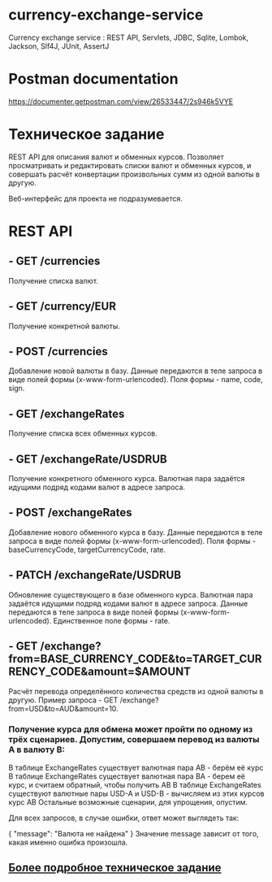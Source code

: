 # currency-exchange-service
Currency exchange service : REST API, Servlets, JDBC, Sqlite, Lombok, Jackson, Slf4J, JUnit, AssertJ

# Postman documentation
https://documenter.getpostman.com/view/26533447/2s946k5VYE

# Техническое задание
REST API для описания валют и обменных курсов. Позволяет просматривать и редактировать списки валют и обменных курсов, и совершать расчёт конвертации произвольных сумм из одной валюты в другую.

Веб-интерфейс для проекта не подразумевается.

# REST API
## - GET /currencies
Получение списка валют.

## - GET /currency/EUR
Получение конкретной валюты.

## - POST /currencies
Добавление новой валюты в базу. Данные передаются в теле запроса в виде полей формы (x-www-form-urlencoded). Поля формы - name, code, sign. 

## - GET /exchangeRates
Получение списка всех обменных курсов. 

## - GET /exchangeRate/USDRUB
Получение конкретного обменного курса. Валютная пара задаётся идущими подряд кодами валют в адресе запроса. 

## - POST /exchangeRates
Добавление нового обменного курса в базу. Данные передаются в теле запроса в виде полей формы (x-www-form-urlencoded). Поля формы - baseCurrencyCode, targetCurrencyCode, rate.

## - PATCH /exchangeRate/USDRUB
Обновление существующего в базе обменного курса. Валютная пара задаётся идущими подряд кодами валют в адресе запроса. Данные передаются в теле запроса в виде полей формы (x-www-form-urlencoded). Единственное поле формы - rate.

## - GET /exchange?from=BASE_CURRENCY_CODE&to=TARGET_CURRENCY_CODE&amount=$AMOUNT
Расчёт перевода определённого количества средств из одной валюты в другую. Пример запроса - GET /exchange?from=USD&to=AUD&amount=10.

### Получение курса для обмена может пройти по одному из трёх сценариев. Допустим, совершаем перевод из валюты A в валюту B:

В таблице ExchangeRates существует валютная пара AB - берём её курс
В таблице ExchangeRates существует валютная пара BA - берем её курс, и считаем обратный, чтобы получить AB
В таблице ExchangeRates существуют валютные пары USD-A и USD-B - вычисляем из этих курсов курс AB
Остальные возможные сценарии, для упрощения, опустим.

Для всех запросов, в случае ошибки, ответ может выглядеть так:

{
"message": "Валюта не найдена"
}
Значение message зависит от того, какая именно ошибка произошла.

## <a href="https://zhukovsd.github.io/java-backend-learning-course/Projects/CurrencyExchange/">Более подробное техническое задание<a/>
